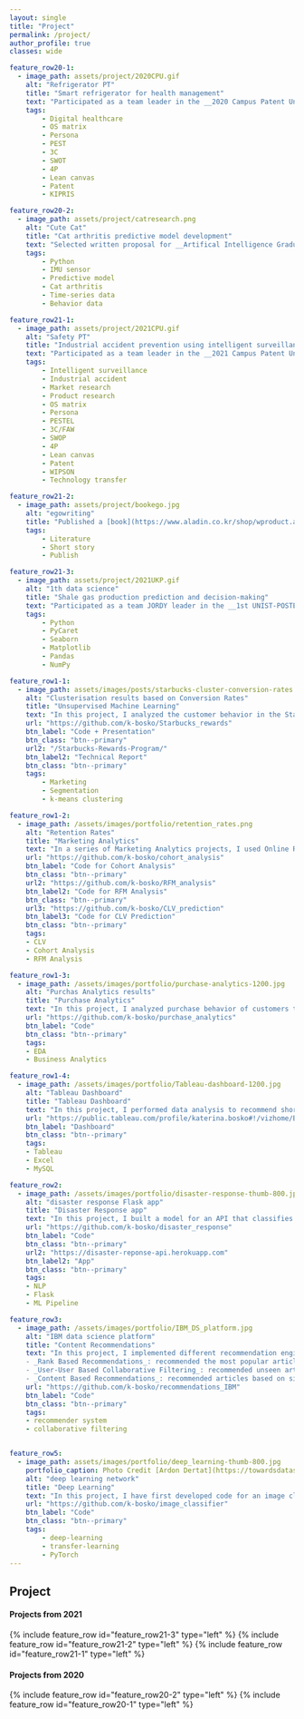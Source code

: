 ```yaml
---
layout: single
title: "Project"
permalink: /project/
author_profile: true
classes: wide

feature_row20-1:
  - image_path: assets/project/2020CPU.gif
    alt: "Refrigerator PT"
    title: "Smart refrigerator for health management"
    text: "Participated as a team leader in the __2020 Campus Patent Universiade__. Suggested a smart refrigerator with a platform service that communicates with trainers and competes with users for health scores to Samsung Electronics. After passing the report, participated in a presentation session as a team leader and speech. Received the __Samsung Electronics Vice Chairman Award__ as the Excellence Prize."
    tags:
        - Digital healthcare
        - OS matrix
        - Persona
        - PEST
        - 3C
        - SWOT
        - 4P
        - Lean canvas
        - Patent
        - KIPRIS

feature_row20-2:
  - image_path: assets/project/catresearch.png
    alt: "Cute Cat"
    title: "Cat arthritis predictive model development"
    text: "Selected written proposal for __Artifical Intelligence Graduate School Creative Autonomous Research Program__, predictive model development for the probability of developing arthritis based on cat position, acceleration, and angular velocity data as a control experiment. 9-axis IMU sensor [MetaMotionS+](https://mbientlab.com/store/metamotions-p/) selection and experiment manual were written. preprocessing time-series data in GB units after data collection"
    tags:
        - Python
        - IMU sensor
        - Predictive model
        - Cat arthritis
        - Time-series data
        - Behavior data

feature_row21-1:
  - image_path: assets/project/2021CPU.gif
    alt: "Safety PT"
    title: "Industrial accident prevention using intelligent surveillance"
    text: "Participated as a team leader in the __2021 Campus Patent Universiade__. Establishment of a training dataset for risk behavior and accident recognition models and a solution for preventing and coping with industrial accidents to ETRI. Market research focusing on industrial accident reports and laws and government policies that analyze the accident rate and death rate. Automatic object and motion information extraction and labeling system design using images. Patent analysis and avoidance design. Suggested areas of expected gross profit based on expected growth rate, social contribution, and expandable business areas. Expert advisory services such as major professors, corporate, institutional and factory officials, and patent attorneys. After accepted the report, participated in a presentation session as a team leader and speech."
    tags:
        - Intelligent surveillance
        - Industrial accident
        - Market research
        - Product research
        - OS matrix
        - Persona
        - PESTEL
        - 3C/FAW
        - SWOP
        - 4P
        - Lean canvas
        - Patent
        - WIPSON
        - Technology transfer

feature_row21-2:
  - image_path: assets/project/bookego.jpg
    alt: "egowriting"
    title: "Published a [book](https://www.aladin.co.kr/shop/wproduct.aspx?ItemId=272558882) after professional literary writers coached 9 socioculturally diverse people for 6 weeks. I wrote a short story titled 'Wind and Blooms', the story of a boy who has been wound by his family and society growing up."
    tags:
        - Literature
        - Short story
        - Publish

feature_row21-3:
  - image_path: assets/project/2021UKP.gif
    alt: "1th data science"
    title: "Shale gas production prediction and decision-making"
    text: "Participated as a team JORDY leader in the __1st UNIST-POSTECH-KAIST Data Science Competition__. Predicting production time series data with AutoML library PyCaret. 0-1 Integer Programming to make a production well purchase decision. Retention of missing values and comparison of mean, median, and mode treatment and consideration of data uniqueness. Prevention of overfitting using k-fold Cross Validation. Suggest to Korea National Oil Corporation to add Reynolds number as a feature related to shale gas. Since selected for the top 12 teams, participated in a presentation session as a team leader. Received the __Silver Prize__ as __4th place__"
    tags:
        - Python
        - PyCaret
        - Seaborn
        - Matplotlib
        - Pandas
        - NumPy

feature_row1-1:
  - image_path: assets/images/posts/starbucks-cluster-conversion-rates.png
    alt: "Clusterisation results based on Conversion Rates"
    title: "Unsupervised Machine Learning"
    text: "In this project, I analyzed the customer behavior in the Starbucks Rewards Mobile App. After signing up for the app, customers receive promotions every few days. The task was to identify which customers are influenced by promotional offers the most and what types of offers to send them in order to maximize the revenue. I used PCA and K-Means clustering to arrive at 3 customer segments (Disinterested, BOGO, Discount) based on Average Conversion Rates and explored their demographic profiles and shopping habits."
    url: "https://github.com/k-bosko/Starbucks_rewards"
    btn_label: "Code + Presentation"
    btn_class: "btn--primary"
    url2: "/Starbucks-Rewards-Program/"
    btn_label2: "Technical Report"
    btn_class: "btn--primary"
    tags:
        - Marketing
        - Segmentation
        - k-means clustering

feature_row1-2:
  - image_path: /assets/images/portfolio/retention_rates.png
    alt: "Retention Rates"
    title: "Marketing Analytics"
    text: "In a series of Marketing Analytics projects, I used Online Retail II dataset to create cohorts based on monthly data, calculated retention rates and visualized them via a heatmap. Then I created RFM (Recency, Frequency, Monetary) segments, calculated RFM Score for each customer and segmented into 3 custom segments 'Top', 'Middle' and 'Low' based on the total RFM Score. Finally, I calculated the revenue-based CLV (Customer Lifetime Value) for each customer."
    url: "https://github.com/k-bosko/cohort_analysis"
    btn_label: "Code for Cohort Analysis"
    btn_class: "btn--primary"
    url2: "https://github.com/k-bosko/RFM_analysis"
    btn_label2: "Code for RFM Analysis"
    btn_class: "btn--primary"
    url3: "https://github.com/k-bosko/CLV_prediction"
    btn_label3: "Code for CLV Prediction"
    btn_class: "btn--primary"
    tags:
    - CLV
    - Cohort Analysis
    - RFM Analysis

feature_row1-3:
  - image_path: /assets/images/portfolio/purchase-analytics-1200.jpg
    alt: "Purchas Analytics results"
    title: "Purchase Analytics"
    text: "In this project, I analyzed purchase behavior of customers that bought 5 different brands of chocolate bars in a physical FMCG store during 2 years. In total, they made 58,693 transactions, captured through the loyalty cards they used at checkout. Based on the results of customer segmentation, I explored the segments sizes and answered the following business questions: 1. How often do people from different segments visit the store? 2. What brand do customer segments prefer on average? 3. How much revenue each customer segment brings?"
    url: "https://github.com/k-bosko/purchase_analytics"
    btn_label: "Code"
    btn_class: "btn--primary"
    tags:
    - EDA
    - Business Analytics

feature_row1-4:
  - image_path: /assets/images/portfolio/Tableau-dashboard-1200.jpg
    alt: "Tableau Dashboard"
    title: "Tableau Dashboard"
    text: "In this project, I performed data analysis to recommend short-term renting strategy for Watershed, a residential rental properties firm. To do this, I extracted relevant data from a real estate MySQL database, analyzed data in Excel to identify the best opportunities to increase revenue and maximize profits and created a Tableau dashboard to show the results of a sensitivity analysis."
    url: "https://public.tableau.com/profile/katerina.bosko#!/vizhome/Bosko_dashboardforWatershedproperties/FinalDashboard"
    btn_label: "Dashboard"
    btn_class: "btn--primary"
    tags:
    - Tableau
    - Excel
    - MySQL

feature_row2:
  - image_path: /assets/images/portfolio/disaster-response-thumb-800.jpg
    alt: "disaster response Flask app"
    title: "Disaster Response app"
    text: "In this project, I built a model for an API that classifies disaster messages. The datasets provided by Figure Eight contain real messages sent during disaster events and their respective categories. The task was to train the supervised ML classifier to automate categorization of the new messages so that different disaster relief agencies would receive only relevant ones. The model was then deployed as a Python Flask app to Heroku."
    url: "https://github.com/k-bosko/disaster_response"
    btn_label: "Code"
    btn_class: "btn--primary"
    url2: "https://disaster-reponse-api.herokuapp.com"
    btn_label2: "App"
    btn_class: "btn--primary"
    tags:
    - NLP
    - Flask
    - ML Pipeline

feature_row3:
  - image_path: /assets/images/portfolio/IBM_DS_platform.jpg
    alt: "IBM data science platform"
    title: "Content Recommendations"
    text: "In this project, I implemented different recommendation engines for users of the IBM Watson Studio platform. <br>
    - _Rank Based Recommendations_: recommended the most popular articles based on the highest user interactions <br>
    - _User-User Based Collaborative Filtering_: recommended unseen articles that were viewed by most similar users <br>
    - _Content Based Recommendations_: recommended articles based on similarity of content <br>"
    url: "https://github.com/k-bosko/recommendations_IBM"
    btn_label: "Code"
    btn_class: "btn--primary"
    tags:
    - recommender system
    - collaborative filtering


feature_row5:
  - image_path: assets/images/portfolio/deep_learning-thumb-800.jpg
    portfolio_caption: Photo Credit [Ardon Dertat](https://towardsdatascience.com/applied-deep-learning-part-1-artificial-neural-networks-d7834f67a4f6)
    alt: "deep learning network"
    title: "Deep Learning"
    text: "In this project, I have first developed code for an image classifier built with PyTorch in Jupyter Notebook, then converted it into a command line application. The application allows you to choose one of the pretrained architectures, specify different hyperparameters (learning rate, hidden layers, epochs) and use either GPU or CPU for training. I also implemented saving the checkpoints so that you can continue training if stopped. Image Classifier predicts 102 flower categories. "
    url: "https://github.com/k-bosko/image_classifier"
    btn_label: "Code"
    btn_class: "btn--primary"
    tags:
        - deep-learning
        - transfer-learning
        - PyTorch
---
```

## Project
#### Projects from 2021
{% include feature_row id="feature_row21-3" type="left" %}
<a name="Shale gas production prediction and decision-making"></a>
{% include feature_row id="feature_row21-2" type="left" %}
<a name="Industrial accident prevention using intelligent surveillance"></a>
{% include feature_row id="feature_row21-1" type="left" %}
<a name="Publish literature book in 6 weeks with egowriting"></a>

#### Projects from 2020
{% include feature_row id="feature_row20-2" type="left" %}
<a name="Cat arthritis predictive model development"></a>
{% include feature_row id="feature_row20-1" type="left" %}
<a name="Smart refrigerator for health management"></a>

<!-- &nbsp;
<a name="Signal-Processing">
{% include feature_row id="feature_row1-0" type="left" %}
{% include feature_row id="feature_row5" type="left" %}
<a name="Deep-Learning">
{% include feature_row id="feature_row1-1" type="left" %}
<a name="Marketing-Analytics"></a>
{% include feature_row id="feature_row1-2" type="left" %}
<a name="Purchase-Analytics"></a>
{% include feature_row id="feature_row1-3" type="left" %}
<a name="Tableau-Dashboard"></a>
{% include feature_row id="feature_row1-4" type="left" %}
<a name="Digital-Marketing"></a>
{% include feature_row id="feature_row4" type="left" %}
<a name="Recommender-System"></a>
{% include feature_row id="feature_row3" type="left" %} -->


